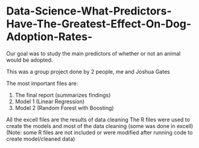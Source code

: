 # Data-Science-What-Predictors-Have-The-Greatest-Effect-On-Dog-Adoption-Rates-
Our goal was to study the main predictors of whether or not an animal would be adopted. 

This was a group project done by 2 people, me and Joshua Gates

The most important files are:
1) The final report (summarizes findings)
2) Model 1 (Linear Regression)
2) Model 2 (Random Forest with Boosting)

All the excell files are the results of data cleaning
The R files were used to create the models and most of the data cleaning (some was done in excell) (Note: some R files are not included or were modified after running code to create model/cleaned data)
